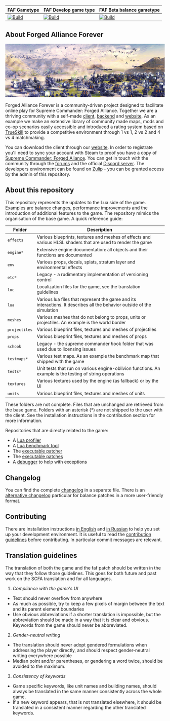 
FAF Gametype | FAF Develop game type | FAF Beta balance gametype
 ------------ | ------------- | -----------
[![Build](https://github.com/FAForever/fa/actions/workflows/build.yaml/badge.svg?branch=deploy%2Ffaf)](https://github.com/FAForever/fa/actions/workflows/build.yaml) | [![Build](https://github.com/FAForever/fa/actions/workflows/build.yaml/badge.svg?branch=deploy%2Ffafdevelop)](https://github.com/FAForever/fa/actions/workflows/build.yaml) | [![Build](https://github.com/FAForever/fa/actions/workflows/build.yaml/badge.svg?branch=deploy%2Ffafbeta)](https://github.com/FAForever/fa/actions/workflows/build.yaml)

About Forged Alliance Forever
-----------------------------

![Impression of the game](/images/impression-a.jpg)

Forged Alliance Forever is a community-driven project designed to facilitate online play for Supreme Commander: Forged Alliance. Together we are a thriving community with a self-made [client](https://github.com/FAForever/downlords-faf-client), [backend](https://github.com/FAForever/server) and [website](https://github.com/FAForever/website). As an example we make an extensive library of community made maps, mods and co-op scenarios easily accessible and introduced a rating system based on [TrueSkill](https://www.microsoft.com/en-us/research/project/trueskill-ranking-system/) to provide a competitive environment through 1 vs 1, 2 vs 2 and 4 vs 4 matchmaking. 

You can download the client through our [website](https://faforever.com/). In order to registrate you'll need to sync your account with Steam to proof you have a copy of [Supreme Commander: Forged Aliance](https://store.steampowered.com/app/9420/Supreme_Commander_Forged_Alliance/). You can get in touch with the community through the [forums](https://forum.faforever.com/) and the official [Discord server](https://discord.gg/mXahVSKGVb). The developers environment can be found on [Zulip](https://zulip.com/) - you can be granted access by the admin of this repository.

About this repository
---------------------

This repository represents the updates to the Lua side of the game. Examples are balance changes, performance improvements and the introduction of additional features to the game. The repository mimics the organisation of the base game. A quick reference guide:

Folder          | Description
--------------- | -----------
`effects`       | Various blueprints, textures and meshes of effects and various HLSL shaders that are used to render the game
`engine*`       | Extensive engine documentation: all objects and their functions are documented
`env`           | Various props, decals, splats, stratum layer and environmental effects
`etc*`          | Legacy - a rudimentary implementation of versioning control 
`loc`           | Localization files for the game, see the translation guidelines
`lua`           | Various lua files that represent the game and its interactions. It describes all the behavior outside of the simulation
`meshes`        | Various meshes that do not belong to props, units or projectiles. An example is the world border
`projectiles`   | Various blueprint files, textures and meshes of projectiles
`props`         | Various blueprint files, textures and meshes of props
`schook`        | Legacy - the *s*upreme *c*ommander *h*ook folder that was used due to licensing issues
`testmaps*`     | Various test maps. As an example the benchmark map that shipped with the game
`tests*`        | Unit tests that run on various engine-oblivion functions. An example is the testing of string operations
`textures`      | Various textures used by the engine (as fallback) or by the UI
`units`         | Various blueprint files, textures and meshes of units

These folders are not complete. Files that are unchanged are retrieved from the base game. Folders with an asterisk (*) are not shipped to the user with the client. See the installation instructions in the contribution section for more information.

Repositories that are directly related to the game:
 - A [Lua profiler](https://github.com/FAForever/FAFProfiler)
 - A [Lua benchmark tool](https://gitlab.com/supreme-commander-forged-alliance/other/profiler)
 - The [executable patcher](https://github.com/FAForever/FA_Patcher)
 - The [executable patches](https://github.com/FAForever/FA-Binary-Patches)
 - A [debugger](https://github.com/FAForever/FADeepProbe) to help with exceptions 

Changelog
---------

You can find the complete [changelog](changelog.md) in a separate file. There is an [alternative changelog](http://patchnotes.faforever.com/) particular for balance patches in a more user-friendly format. 

Contributing
------------

There are installation instructions [in English](setup/readme.md) and [in Russian](setup/readme-russian.md) to help you set up your development environment. It is useful to read the [contribution guidelines](CONTRIBUTING.md) before contributing. In particular commit messages are relevant.

Translation guidelines
----------------------

The translation of both the game and the faf patch should be written in the way that they follow those guidelines. 
This goes for both future and past work on the SCFA translation and for all languages.

1) *Compliance with the game's UI*
- Text should never overflow from anywhere
- As much as possible, try to keep a few pixels of margin between the text and its parent element boundaries
- Use obvious abbreviations if a shorter translation is impossible, but the abbreviation should be made in a way that it is clear and obvious. Keywords from the game should never be abbreviated.

2) *Gender-neutral writing*
- The translation should never adopt gendered formulations when addressing the player directly, and should respect gender-neutral writing everywhere possible
- Median point and/or parentheses, or gendering a word twice, should be avoided to the maximum.

3) *Consistency of keywords*
- Game specific keywords, like unit names and building names, should always be translated in the same manner consistently across the whole game.
- If a new keyword appears, that is not translated elsewhere, it should be translated in a consistent manner regarding the other translated keywords.
